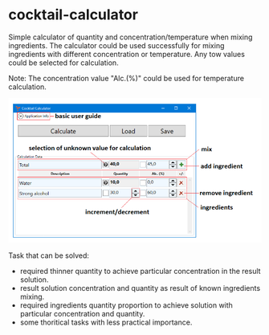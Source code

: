 # cocktail-calculator
Simple calculator of quantity and concentration/temperature when mixing ingredients.
The calculator could be used successfully for mixing ingredients with different concentration or temperature.
Any tow values could be selected for calculation.

Note: The concentration value "Alc.(%)" could be used for temperature calculation.

![Application screenshot](/images/AppView.png)

Task that can be solved:
* required thinner quantity to achieve particular concentration in the result solution.
* result solution concentration and quantity as result of known ingredients mixing.
* required ingredients quantity proportion to achieve solution with particular concentration and quantity.
* some thoritical tasks with less practical importance.
